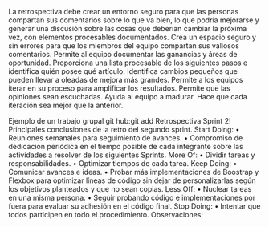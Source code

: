 La retrospectiva debe crear un entorno seguro para que las personas compartan sus comentarios sobre lo que va bien, lo que podría mejorarse y generar una discusión sobre las cosas que deberían cambiar la próxima vez, con elementos procesables documentados.
Crea un espacio seguro y sin errores para que los miembros del equipo compartan sus valiosos comentarios.
Permite al equipo documentar las ganancias y áreas de oportunidad.
Proporciona una lista procesable de los siguientes pasos e identifica quién posee qué artículo.
Identifica cambios pequeños que pueden llevar a oleadas de mejora más grandes.
Permite a los equipos iterar en su proceso para amplificar los resultados.
Permite que las opiniones sean escuchadas.
Ayuda al equipo a madurar.
Hace que cada iteración sea mejor que la anterior.

Ejemplo de un trabajo grupal git hub:git add
Retrospectiva Sprint 2!
Principales conclusiones de la retro del segundo sprint.
Start Doing:
•	Reuniones semanales para seguimiento de avances.
•	Compromiso de dedicación periódica en el tiempo posible de cada integrante sobre las actividades a resolver de los siguientes Sprints.
More Of:
•	Dividir tareas y responsabilidades.
•	Optimizar tiempos de cada tarea.
Keep Doing:
•	Comunicar avances e ideas.
•	Probar más implementaciones de Boostrap y Flexbox para optimizar líneas de código sin dejar de personalizarlas según los objetivos planteados y que no sean copias.
Less Off:
•	Nuclear tareas en una misma persona.
•	Seguir probando código e implementaciones por fuera para evaluar su adhesión en el código final.
Stop Doing:
•	Intentar que todos participen en todo el procedimiento.
Observaciones:

